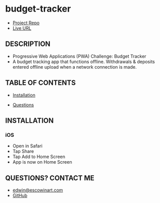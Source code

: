 # budget-tracker
  * [Project Repo](https://github.com/escowin/bduget-tracker)
  * [Live URL]()
  
  ## DESCRIPTION
  * Progressive Web Applications (PWA) Challenge: Budget Tracker
  * A budget tracking app that functions offline. Withdrawals & deposits entered offline upload when a network connection is made.
  
  ## TABLE OF CONTENTS
  * [Installation](#INSTALLATION)
  
  * [Questions](#QUESTIONS)
  
  ## INSTALLATION
  ### iOS
  * Open in Safari
  * Tap Share
  * Tap Add to Home Screen
  * App is now on Home Screen


  ## QUESTIONS? CONTACT ME
  * edwin@escowinart.com
  * [GitHub](https://github.com/escowin)
